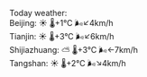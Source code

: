Today weather:  
Beijing: ☀️   🌡️+1°C 🌬️↙4km/h  
Tianjin: ☀️   🌡️+3°C 🌬️↙6km/h  
Shijiazhuang: ⛅️  🌡️+3°C 🌬️←7km/h  
Tangshan: ☀️   🌡️+2°C 🌬️↘4km/h  
